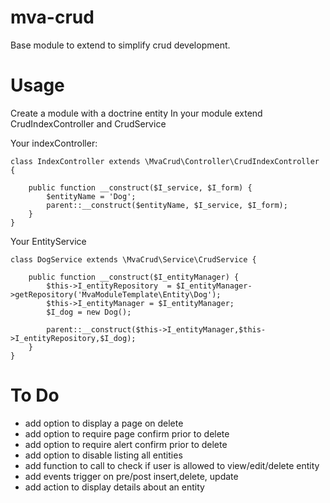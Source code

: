 mva-crud
========
Base module to extend to simplify crud development.

Usage
=====
Create a module with a doctrine entity
In your module extend CrudIndexController and CrudService

Your indexController:
```
class IndexController extends \MvaCrud\Controller\CrudIndexController {
    
    public function __construct($I_service, $I_form) {
        $entityName = 'Dog';
        parent::__construct($entityName, $I_service, $I_form);
    }
}
```
Your EntityService
```
class DogService extends \MvaCrud\Service\CrudService {
    
    public function __construct($I_entityManager) {
        $this->I_entityRepository  = $I_entityManager->getRepository('MvaModuleTemplate\Entity\Dog');
        $this->I_entityManager = $I_entityManager;
        $I_dog = new Dog();

        parent::__construct($this->I_entityManager,$this->I_entityRepository,$I_dog);
    }
}
```
To Do
=====
- add option to display a page on delete
- add option to require page confirm prior to delete
- add option to require alert confirm  prior to delete
- add option to disable listing all entities
- add function to call to check if user is allowed to view/edit/delete entity
- add events trigger on pre/post insert,delete, update
- add action to display details about an entity
